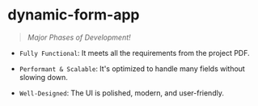 # dynamic-form-app

> *Major Phases of Development!*

- `Fully Functional`: It meets all the requirements from the project PDF.

- `Performant & Scalable`: It's optimized to handle many fields without slowing down.

- `Well-Designed`: The UI is polished, modern, and user-friendly.

